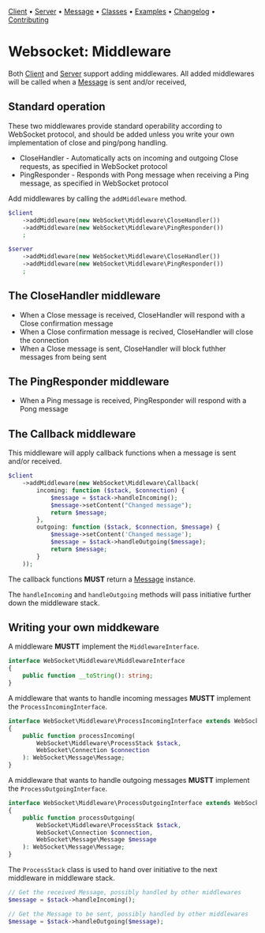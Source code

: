  [Client](Client.md) • [Server](Server.md) • [Message](Message.md) • [Classes](Classes.md) • [Examples](Examples.md) • [Changelog](Changelog.md) • [Contributing](Contributing.md)

# Websocket: Middleware

Both [Client](Client.md) and [Server](Server.md) support adding middlewares.
All added middlewares will be called when a [Message](Message.md) is sent and/or received,

## Standard operation

These two middlewares provide standard operability according to WebSocket protocol,
and should be added unless you write your own implementation of close and ping/pong handling.

* CloseHandler - Automatically acts on incoming and outgoing Close requests, as specified in WebSocket protocol
* PingResponder - Responds with Pong message when receiving a Ping message, as specified in WebSocket protocol

Add middlewares by calling the `addMiddleware` method.

```php
$client
    ->addMiddleware(new WebSocket\Middleware\CloseHandler())
    ->addMiddleware(new WebSocket\Middleware\PingResponder())
    ;

$server
    ->addMiddleware(new WebSocket\Middleware\CloseHandler())
    ->addMiddleware(new WebSocket\Middleware\PingResponder())
    ;
```

## The CloseHandler middleware

* When a Close message is received, CloseHandler will respond with a Close confirmation message
* When a Close confirmation message is recived, CloseHandler will close the connection
* When a Close message is sent, CloseHandler will block futhher messages from being sent

## The PingResponder middleware

* When a Ping message is received, PingResponder will respond with a Pong message

## The Callback middleware

This middleware will apply callback functions when a message is sent and/or received.

```php
$client
    ->addMiddleware(new WebSocket\Middleware\Callback(
        incoming: function ($stack, $connection) {
            $message = $stack->handleIncoming();
            $message->setContent("Changed message");
            return $message;
        },
        outgoing: function ($stack, $connection, $message) {
            $message->setContent('Changed message');
            $message = $stack->handleOutgoing($message);
            return $message;
        }
    ));
```

The callback functions **MUST** return a [Message](Message.md) instance.

The `handleIncoming` and `handleOutgoing` methods will pass initiative further down the middleware stack.

## Writing your own middkeware

A middleware **MUSTT** implement the `MiddlewareInterface`.

```php
interface WebSocket\Middleware\MiddlewareInterface
{
    public function __toString(): string;
}
```

A middleware that wants to handle incoming messages **MUSTT** implement the `ProcessIncomingInterface`.

```php
interface WebSocket\Middleware\ProcessIncomingInterface extends WebSocket\Middleware\MiddlewareInterface
{
    public function processIncoming(
        WebSocket\Middleware\ProcessStack $stack,
        WebSocket\Connection $connection
    ): WebSocket\Message\Message;
}
```

A middleware that wants to handle outgoing messages **MUSTT** implement the `ProcessOutgoingInterface`.

```php
interface WebSocket\Middleware\ProcessOutgoingInterface extends WebSocket\Middleware\MiddlewareInterface
{
    public function processOutgoing(
        WebSocket\Middleware\ProcessStack $stack,
        WebSocket\Connection $connection,
        WebSocket\Message\Message $message
    ): WebSocket\Message\Message;
}
```

The `ProcessStack` class is used to hand over initiative to the next middleware in middleware stack.

```php
// Get the received Message, possibly handled by other middlewares
$message = $stack->handleIncoming();

// Get the Message to be sent, possibly handled by other middlewares
$message = $stack->handleOutgoing($message);
```
